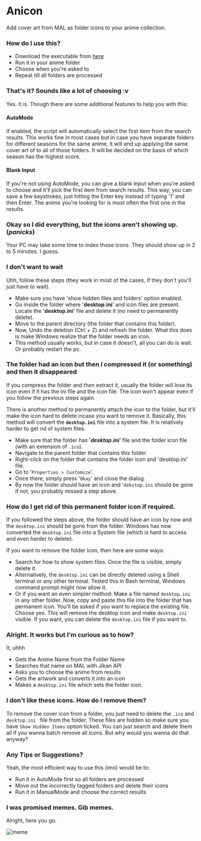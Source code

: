 

# Anicon
Add cover art from MAL as folder icons to your anime collection.

### How do I use this?

- Download the executable from [here](https://github.com/notdedsec/anicon/releases)
- Run it in your anime folder
- Choose when you're asked to
- Repeat till all folders are processed

### That's it? Sounds like a lot of choosing :v

Yes. It is.
Though there are some additional features to help you with this:

#### AutoMode
If enabled, the script will automatically select the first item from the search results. This works fine in most cases but in case you have separate folders for different seasons for the same anime, it will end up applying the same cover art of to all of those folders. It will be decided on the basis of which season has the highest score.

#### Blank Input
If you're not using AutoMode, you can give a blank input when you're asked to choose and it'll pick the first item from search results. This way, you can save a few keystrokes, just hitting the Enter key instead of typing '1' and then Enter. The anime you're looking for is most often the first one in the results.

### Okay so I did everything, but the icons aren't showing up. (*panicks*)
Your PC may take some time to index those icons. They should show up in 2 to 5 minutes. I guess.

### I don't want to wait 
Uhh, follow these steps (they work in most of the cases, if they don't you'll just have to wait).
-  Make sure you have 'show hidden files and folders' option enabled.
 - Go inside the folder where '**desktop.ini**' and icon files are present.  Locate the '**desktop.ini**' file and delete it (no need to permanently delete). 
 - Move to the parent directory (the folder that contains this folder). 
 - Now, Undo the deletion (Ctrl + Z) and refresh the folder. What this does is make Windows realize that the folder needs an icon.
 - This method usually works, but in case it doesn't, all you can do is wait. Or probably restart the pc.

### The folder had an icon but then I compressed it (or something) and then it disappeared

If you compress the folder and then extract it, usually the folder will lose its icon even if it has the ini file and the icon file. The icon won't appear even if you follow the previous steps again.

There is another method to permanently attach the icon to the folder, but it'll make the icon hard to delete incase you want to remove it. Basically, this method will convert the **`desktop.ini`** file into a system file. It is relatively harder to get rid of system files.

- Make sure that the folder has '***desktop.ini***' file and the folder icon file (with an extension of `.ico`).
- Navigate to the parent folder that contains this folder.
- Right-click on the folder that contains the folder icon and 'desktop.ini' file.
- Go to '`Properties > Customize`'.
- Once there, simply press '`Okay`' and close the dialog. 
- By now the folder should have an icon and '`dekstop.ini` should be gone if not, you probably missed a step above.

### How do I get rid of this permanent folder icon if required.
If you followed the steps above, the folder should have an icon by now and the `desktop.ini` should be gone from the folder. Windows has now converted the `desktop.ini` file into a System file (which is hard to access and even harder to delete).

If you want to remove the folder icon, then here are some ways:
- Search for how to show system files. Once the file is visible, simply delete it.
- Alternatively, the `desktop.ini` can be directly deleted using a Shell terminal or any other terminal. Tested this in Bash terminal, Windows command prompt might now allow it.
- Or if you want an even simpler method: Make a file named `desktop.ini` in any other folder. Now, copy and paste this file into the folder that has permanent icon. You'll be asked if you want to replace the existing file. Choose yes. This will remove the desktop icon and make `desktop.ini` visible. If you want, you can delete the `desktop.ini` file if you want to.

### Alright. It works but I'm curious as to how?
It, uhhh
- Gets the Anime Name from the Folder Name
- Searches that name on MAL with Jikan API
- Asks you to choose the anime from results
- Gets the artwork and converts it into an icon
- Makes a `desktop.ini` file which sets the folder icon.

### I don't like these icons. How do I remove them?
To remove the cover icon from a folder, you just need to delete the `.ico` and `desktop.ini ` file from the folder. These files are hidden so make sure you have `Show Hidden Items` option ticked. You can just search and delete them all if you wanna batch remove all icons. But why would you wanna do that anyway?

### Any Tips or Suggestions?
Yeah, the most efficient way to use this (imo) would be to:
- Run it in AutoMode first so all folders are processed
- Move out the incorrectly tagged folders and delete their icons
- Run it in ManualMode and choose the correct results

### I was promised memes. Gib memes.
Alright, here you go.

![meme](https://i.imgur.com/BXX93Rs.jpg)
